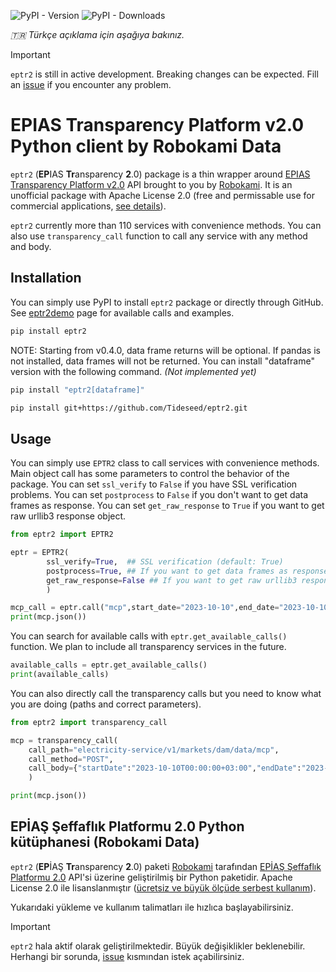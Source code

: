 ![PyPI - Version](https://img.shields.io/pypi/v/eptr2) ![PyPI - Downloads](https://img.shields.io/pypi/dm/eptr2) 

_🇹🇷 Türkçe açıklama için aşağıya bakınız._

> [!IMPORTANT]  
> `eptr2` is still in active development. Breaking changes can be expected. Fill an [issue](https://github.com/tideseed/eptr2/issues) if you encounter any problem.

# EPIAS Transparency Platform v2.0 Python client by Robokami Data

`eptr2` (**EP**IAS **Tr**ansparency **2**.0) package is a thin wrapper around [EPIAS Transparency Platform v2.0](https://seffaflik.epias.com.tr/home) API brought to you by [Robokami](https://robokami.com). It is an unofficial package with Apache License 2.0 (free and permissable use for commercial applications, [see details](https://www.tldrlegal.com/license/apache-license-2-0-apache-2-0)).


`eptr2` currently more than 110 services with convenience methods. You can also use `transparency_call` function to call any service with any method and body.

## Installation

You can simply use PyPI to install `eptr2` package or directly through GitHub. See [eptr2demo](https://eptr2demo.streamlit.app) page for available calls and examples.

```bash
pip install eptr2
```

NOTE: Starting from v0.4.0, data frame returns will be optional. If pandas is not installed, data frames will not be returned. You can install "dataframe" version with the following command. _(Not implemented yet)_

```bash
pip install "eptr2[dataframe]"
```

```bash
pip install git+https://github.com/Tideseed/eptr2.git
```

## Usage

You can simply use `EPTR2` class to call services with convenience methods. Main object call has some parameters to control the behavior of the package. You can set `ssl_verify` to `False` if you have SSL verification problems. You can set `postprocess` to `False` if you don't want to get data frames as response. You can set `get_raw_response` to `True` if you want to get raw urllib3 response object.

```python
from eptr2 import EPTR2

eptr = EPTR2(
        ssl_verify=True,  ## SSL verification (default: True)
        postprocess=True, ## If you want to get data frames as response (default: True) install pandas
        get_raw_response=False ## If you want to get raw urllib3 response object (default: False)
        )

mcp_call = eptr.call("mcp",start_date="2023-10-10",end_date="2023-10-10")
print(mcp.json())
```

You can search for available calls with `eptr.get_available_calls()` function. We plan to include all transparency services in the future.

```python
available_calls = eptr.get_available_calls()
print(available_calls)
```

You can also directly call the transparency calls but you need to know what you are doing (paths and correct parameters).

```python
from eptr2 import transparency_call

mcp = transparency_call(
    call_path="electricity-service/v1/markets/dam/data/mcp",
    call_method="POST",
    call_body={"startDate":"2023-10-10T00:00:00+03:00","endDate":"2023-10-10T00:00:00+03:00"}
    )

print(mcp.json())
```


## EPİAŞ Şeffaflık Platformu 2.0 Python kütüphanesi (Robokami Data)

`eptr2` (**EP**İAŞ **Tr**ansparency **2**.0) paketi [Robokami](https://robokami.com) tarafından [EPİAŞ Şeffaflık Platformu 2.0](https://seffaflik.epias.com.tr/home) API'si üzerine geliştirilmiş bir Python paketidir. Apache License 2.0 ile lisanslanmıştır ([ücretsiz ve büyük ölçüde serbest kullanım](https://www.tldrlegal.com/license/apache-license-2-0-apache-2-0)).

Yukarıdaki yükleme ve kullanım talimatları ile hızlıca başlayabilirsiniz.

> [!IMPORTANT]  
> `eptr2` hala aktif olarak geliştirilmektedir. Büyük değişiklikler beklenebilir. Herhangi bir sorunda, [issue](https://github.com/tideseed/eptr2) kısmından istek açabilirsiniz.
